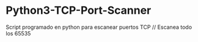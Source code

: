 # Python3-TCP-Port-Scanner

Script programado en python para escanear puertos TCP // Escanea todo los 65535
